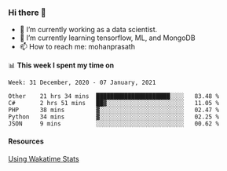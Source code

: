 ### Hi there 👋

- 🔭 I’m currently working as a data scientist.
- 🌱 I’m currently learning tensorflow, ML, and MongoDB
- 📫 How to reach me: mohanprasath

📊 **This week I spent my time on**
<!--START_SECTION:waka-->
```text
Week: 31 December, 2020 - 07 January, 2021

Other    21 hrs 34 mins  █████████████████████░░░░   83.48 % 
C#       2 hrs 51 mins   ██▓░░░░░░░░░░░░░░░░░░░░░░   11.05 % 
PHP      38 mins         ▓░░░░░░░░░░░░░░░░░░░░░░░░   02.47 % 
Python   34 mins         ▓░░░░░░░░░░░░░░░░░░░░░░░░   02.25 % 
JSON     9 mins          ░░░░░░░░░░░░░░░░░░░░░░░░░   00.62 % 
```
<!--END_SECTION:waka-->

#### Resources
[Using Wakatime Stats](https://github.com/marketplace/actions/waka-readme)
